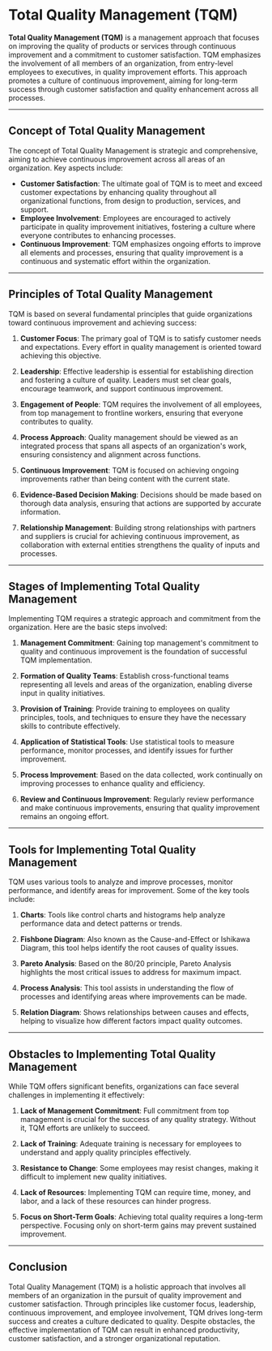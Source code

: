 # Total Quality Management (TQM)

**Total Quality Management (TQM)** is a management approach that focuses on improving the quality of products or services through continuous improvement and a commitment to customer satisfaction. TQM emphasizes the involvement of all members of an organization, from entry-level employees to executives, in quality improvement efforts. This approach promotes a culture of continuous improvement, aiming for long-term success through customer satisfaction and quality enhancement across all processes.

---

## Concept of Total Quality Management

The concept of Total Quality Management is strategic and comprehensive, aiming to achieve continuous improvement across all areas of an organization. Key aspects include:

- **Customer Satisfaction**: The ultimate goal of TQM is to meet and exceed customer expectations by enhancing quality throughout all organizational functions, from design to production, services, and support.
- **Employee Involvement**: Employees are encouraged to actively participate in quality improvement initiatives, fostering a culture where everyone contributes to enhancing processes.
- **Continuous Improvement**: TQM emphasizes ongoing efforts to improve all elements and processes, ensuring that quality improvement is a continuous and systematic effort within the organization.

---

## Principles of Total Quality Management

TQM is based on several fundamental principles that guide organizations toward continuous improvement and achieving success:

1. **Customer Focus**: The primary goal of TQM is to satisfy customer needs and expectations. Every effort in quality management is oriented toward achieving this objective.

2. **Leadership**: Effective leadership is essential for establishing direction and fostering a culture of quality. Leaders must set clear goals, encourage teamwork, and support continuous improvement.

3. **Engagement of People**: TQM requires the involvement of all employees, from top management to frontline workers, ensuring that everyone contributes to quality.

4. **Process Approach**: Quality management should be viewed as an integrated process that spans all aspects of an organization's work, ensuring consistency and alignment across functions.

5. **Continuous Improvement**: TQM is focused on achieving ongoing improvements rather than being content with the current state.

6. **Evidence-Based Decision Making**: Decisions should be made based on thorough data analysis, ensuring that actions are supported by accurate information.

7. **Relationship Management**: Building strong relationships with partners and suppliers is crucial for achieving continuous improvement, as collaboration with external entities strengthens the quality of inputs and processes.

---

## Stages of Implementing Total Quality Management

Implementing TQM requires a strategic approach and commitment from the organization. Here are the basic steps involved:

1. **Management Commitment**: Gaining top management's commitment to quality and continuous improvement is the foundation of successful TQM implementation.

2. **Formation of Quality Teams**: Establish cross-functional teams representing all levels and areas of the organization, enabling diverse input in quality initiatives.

3. **Provision of Training**: Provide training to employees on quality principles, tools, and techniques to ensure they have the necessary skills to contribute effectively.

4. **Application of Statistical Tools**: Use statistical tools to measure performance, monitor processes, and identify issues for further improvement.

5. **Process Improvement**: Based on the data collected, work continually on improving processes to enhance quality and efficiency.

6. **Review and Continuous Improvement**: Regularly review performance and make continuous improvements, ensuring that quality improvement remains an ongoing effort.

---

## Tools for Implementing Total Quality Management

TQM uses various tools to analyze and improve processes, monitor performance, and identify areas for improvement. Some of the key tools include:

1. **Charts**: Tools like control charts and histograms help analyze performance data and detect patterns or trends.

2. **Fishbone Diagram**: Also known as the Cause-and-Effect or Ishikawa Diagram, this tool helps identify the root causes of quality issues.

3. **Pareto Analysis**: Based on the 80/20 principle, Pareto Analysis highlights the most critical issues to address for maximum impact.

4. **Process Analysis**: This tool assists in understanding the flow of processes and identifying areas where improvements can be made.

5. **Relation Diagram**: Shows relationships between causes and effects, helping to visualize how different factors impact quality outcomes.

---

## Obstacles to Implementing Total Quality Management

While TQM offers significant benefits, organizations can face several challenges in implementing it effectively:

1. **Lack of Management Commitment**: Full commitment from top management is crucial for the success of any quality strategy. Without it, TQM efforts are unlikely to succeed.

2. **Lack of Training**: Adequate training is necessary for employees to understand and apply quality principles effectively.

3. **Resistance to Change**: Some employees may resist changes, making it difficult to implement new quality initiatives.

4. **Lack of Resources**: Implementing TQM can require time, money, and labor, and a lack of these resources can hinder progress.

5. **Focus on Short-Term Goals**: Achieving total quality requires a long-term perspective. Focusing only on short-term gains may prevent sustained improvement.

---

## Conclusion

Total Quality Management (TQM) is a holistic approach that involves all members of an organization in the pursuit of quality improvement and customer satisfaction. Through principles like customer focus, leadership, continuous improvement, and employee involvement, TQM drives long-term success and creates a culture dedicated to quality. Despite obstacles, the effective implementation of TQM can result in enhanced productivity, customer satisfaction, and a stronger organizational reputation.
